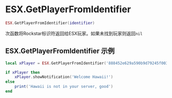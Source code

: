 # ESX.GetPlayerFromIdentifier

```lua
ESX.GetPlayerFromIdentifier(identifier)
```

次函数将Rockstar标识符返回给ESX玩家。如果未找到玩家则返回`nil`

## ESX.GetPlayerFromIdentifier 示例

```lua
local xPlayer = ESX.GetPlayerFromIdentifier('888452e629a590b9d79245f0030b1f7b9a81d558')

if xPlayer then
	xPlayer.showNotification('Welcome Hawaii!')
else
	print('Hawaii is not in your server, good')
end
```
